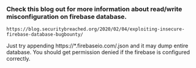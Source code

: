 ### Check this blog out for more information about read/write misconfiguration on firebase database.
```
https://blog.securitybreached.org/2020/02/04/exploiting-insecure-firebase-database-bugbounty/
```
Just try appending https://*.firebaseio.com/.json and it may dump entire database. 
You should get permission denied if the firebase is configured correctly.
